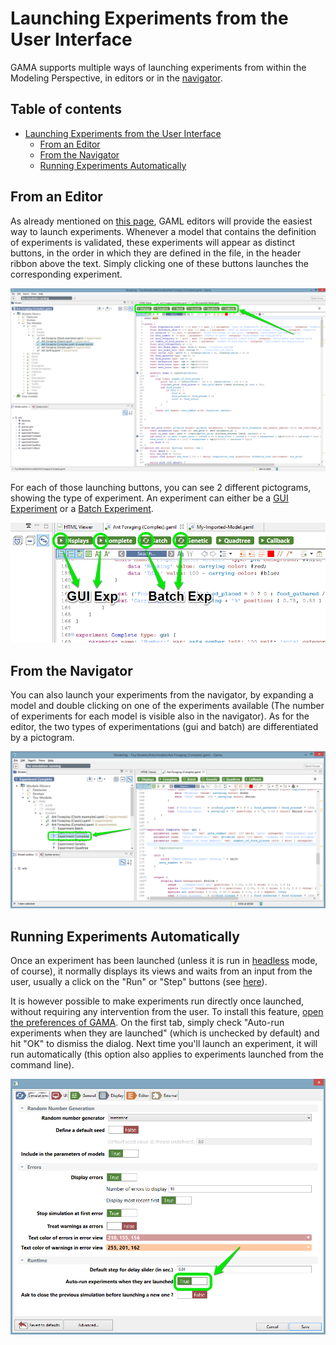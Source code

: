 
# Launching Experiments from the User Interface



GAMA supports multiple ways of launching experiments from within the Modeling Perspective, in editors or in the [navigator](https://github.com/gama-platform/gama/wiki/Content\References\PlatformDocumentation\WorkspaceProjectsAndModels\NavigatingWorkspace.md).


## Table of contents 

* [Launching Experiments from the User Interface](#launching-experiments-from-the-user-interface)
	* [From an Editor](#from-an-editor)
	* [From the Navigator](#from-the-navigator)
	* [Running Experiments Automatically](#running-experiments-automatically)




## From an Editor
As already mentioned on [this page](https://github.com/gama-platform/gama/wiki/Content\References\PlatformDocumentation\EditingModels\GamlEditorGeneralities.md), GAML editors will provide the easiest way to launch experiments. Whenever a model that contains the definition of experiments is validated, these experiments will appear as distinct buttons, in the order in which they are defined in the file, in the header ribbon above the text. Simply clicking one of these buttons launches the corresponding experiment.

![images/editor_launch.png](images/editor_launch.png)

For each of those launching buttons, you can see 2 different pictograms, showing the type of experiment. An experiment can either be a [GUI Experiment](https://github.com/gama-platform/gama/wiki/Content\Tutorials\LearnGAMLStepByStep\DefiningGUIExperiment.md) or a [Batch Experiment](G__BatchExperiments).

![images/editor_different_types_of_experiment.png](images/editor_different_types_of_experiment.png)


## From the Navigator
You can also launch your experiments from the navigator, by expanding a model and double clicking on one of the experiments available (The number of experiments for each model is visible also in the navigator). As for the editor, the two types of experimentations (gui and batch) are differentiated by a pictogram.

![images/navigator_launch.png](images/navigator_launch.png)


## Running Experiments Automatically
Once an experiment has been launched (unless it is run in [headless](https://github.com/gama-platform/gama/wiki/Content\References\PlatformDocumentation\InstallationAndLaunching\Headless.md) mode, of course), it normally displays its views and waits from an input from the user, usually a click on the "Run" or "Step" buttons (see [here](https://github.com/gama-platform/gama/wiki/Content\References\PlatformDocumentation\RunningExperiments\MenusAndCommands.md)).

It is however possible to make experiments run directly once launched, without requiring any intervention from the user.  To install this feature, [open the preferences of GAMA](https://github.com/gama-platform/gama/wiki/Content\References\PlatformDocumentation\Preferences.md). On the first tab, simply check "Auto-run experiments when they are launched" (which is unchecked by default) and hit "OK" to dismiss the dialog. Next time you'll launch an experiment, it will run automatically (this option also applies to experiments launched from the command line).

![images/prefs_auto_run.png](images/prefs_auto_run.png)